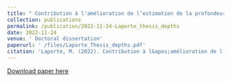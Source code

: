```yaml
---
title: " Contribution à l'amélioration de l’estimation de la profondeur hypocentrale à partir de réseaux régionaux ou globaux"
collection: publications
permalink: /publication/2022-11-24-Laporte_thesis_depths
date: 2022-11-24
venue: ' Doctoral dissertation'
paperurl: ' /files/Laporte_Thesis_depths.pdf'
citation: 'Laporte, M. (2022). Contribution à l&apos;amélioration de l’estimation de la profondeur hypocentrale à partir de réseaux régionaux ou globaux (Doctoral dissertation, Université Paris sciences et lettres).'
---
```


<a href=' /files/Laporte_Thesis_depths.pdf'>Download paper here</a>
